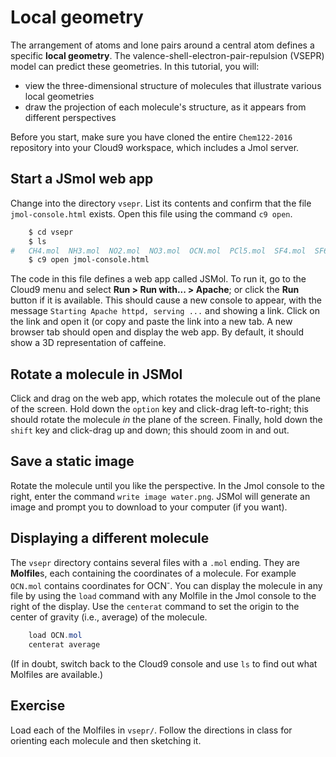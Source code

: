 # Local geometry

The arrangement of atoms and lone pairs around a central atom defines a specific **local geometry**. The valence-shell-electron-pair-repulsion (VSEPR) model can predict these geometries. In this tutorial, you will:

- view the three-dimensional structure of molecules that illustrate various local geometries
- draw the projection of each molecule's structure, as it appears from different perspectives

Before you start, make sure you have cloned the entire `Chem122-2016` repository into your Cloud9 workspace, which includes a Jmol server.


## Start a JSmol web app

Change into the directory `vsepr`. List its contents and confirm that the file `jmol-console.html` exists. Open this file using the command `c9 open`.

```bash
    $ cd vsepr
    $ ls
#   CH4.mol  NH3.mol  NO2.mol  NO3.mol  OCN.mol  PCl5.mol  SF4.mol  SF6.mol  XeF4.mol  jmol-console.html  vsepr.md  water.mol    
    $ c9 open jmol-console.html
```

The code in this file defines a web app called JSMol. To run it, go to the Cloud9 menu and select **Run > Run with... > Apache**; or click the **Run** button if it is available. This should cause a new console to appear, with the message `Starting Apache httpd, serving ...` and showing a link. Click on the link and open it (or copy and paste the link into a new tab. A new browser tab should open and display the web app. By default, it should show a 3D representation of caffeine. 

## Rotate a molecule in JSMol

Click and drag on the web app, which rotates the molecule out of the plane of the screen. Hold down the `option` key and click-drag left-to-right; this should rotate the molecule *in* the plane of the screen. Finally, hold down the `shift` key and click-drag up and down; this should zoom in and out.


## Save a static image

Rotate the molecule until you like the perspective. In the Jmol console to the right, enter the command `write image water.png`. JSMol will generate an image and prompt you to download to your computer (if you want). 


## Displaying a different molecule

The `vsepr` directory contains several files with a `.mol` ending. They are **Molfile**s, each containing the coordinates of a molecule. For example `OCN.mol` contains coordinates for OCN<sup>-</sup>. You can display the molecule in any file by using the `load` command with any Molfile in the Jmol console to the right of the display. Use the `centerat` command to set the origin to the center of gravity (i.e., average) of the molecule.

```Java
    load OCN.mol
    centerat average
```

(If in doubt, switch back to the Cloud9 console and use `ls` to find out what Molfiles are available.)

## Exercise

Load each of the Molfiles in `vsepr/`. Follow the directions in class for orienting each molecule and then sketching it.

